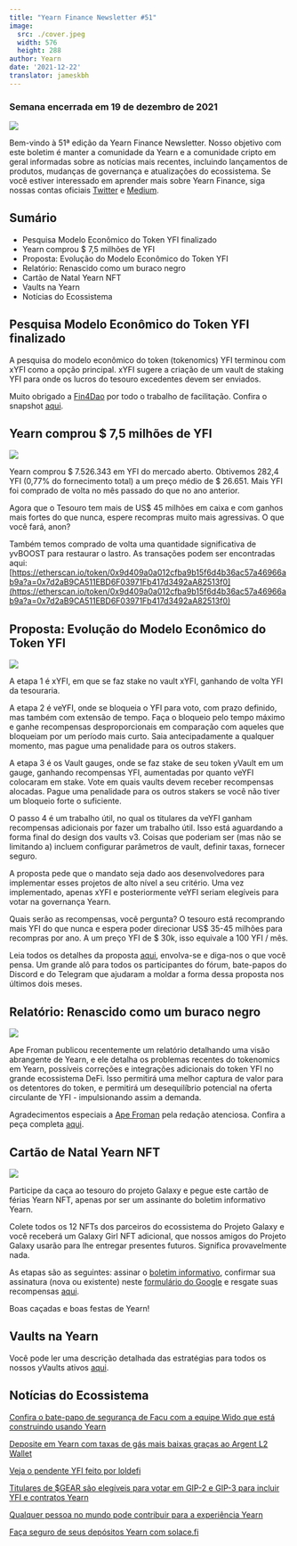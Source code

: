 ```yaml
---
title: "Yearn Finance Newsletter #51"
image:
  src: ./cover.jpeg
  width: 576
  height: 288
author: Yearn
date: '2021-12-22'
translator: jameskbh
---
```



### Semana encerrada em 19 de dezembro de 2021

![](/_posts/_newsletters/Yearn-Finance-Newsletter-51/cover.jpeg?w=880&h=440)

Bem-vindo à 51ª edição da Yearn Finance Newsletter. Nosso objetivo com este boletim é manter a comunidade da Yearn e a comunidade cripto em geral informadas sobre as notícias mais recentes, incluindo lançamentos de produtos, mudanças de governança e atualizações do ecossistema. Se você estiver interessado em aprender mais sobre Yearn Finance, siga nossas contas oficiais [Twitter](https://twitter.com/iearnfinance) e [Medium](https://medium.com/iearn).

## Sumário

- Pesquisa Modelo Econômico do Token YFI finalizado
- Yearn comprou $ 7,5 milhões de YFI
- Proposta: Evolução do Modelo Econômico do Token YFI
- Relatório: Renascido como um buraco negro
- Cartão de Natal Yearn NFT
- Vaults na Yearn
- Notícias do Ecossistema

## Pesquisa Modelo Econômico do Token YFI finalizado

A pesquisa do modelo econômico do token (tokenomics) YFI terminou com xYFI como a opção principal. xYFI sugere a criação de um vault de staking YFI para onde os lucros do tesouro excedentes devem ser enviados.

Muito obrigado a [Fin4Dao](https://twitter.com/Fin4Dao) por todo o trabalho de facilitação. Confira o snapshot [aqui](https://snapshot.org/#/ybaby.eth/proposal/0x783cb3d57dd59b2827f6a42967375f06504cc947ebaa3c0e495c7b29ffd47aea).

## Yearn comprou $ 7,5 milhões de YFI

![](/_posts/_newsletters/Yearn-Finance-Newsletter-51/image2.jpg?w=800&h=609)

Yearn comprou $ 7.526.343 em YFI do mercado aberto. Obtivemos 282,4 YFI (0,77% do fornecimento total) a um preço médio de $ 26.651. Mais YFI foi comprado de volta no mês passado do que no ano anterior.

Agora que o Tesouro tem mais de US$ 45 milhões em caixa e com ganhos mais fortes do que nunca, espere recompras muito mais agressivas. O que você fará, anon?

Também temos comprado de volta uma quantidade significativa de yvBOOST para restaurar o lastro. As transações podem ser encontradas aqui: [https://etherscan.io/token/0x9d409a0a012cfba9b15f6d4b36ac57a46966ab9a?a=0x7d2aB9CA511EBD6F03971Fb417d3492aA82513f0](https://etherscan.io/token/0x9d409a0a012cfba9b15f6d4b36ac57a46966ab9a?a=0x7d2aB9CA511EBD6F03971Fb417d3492aA82513f0)

## Proposta: Evolução do Modelo Econômico do Token YFI

![](/_posts/_newsletters/Yearn-Finance-Newsletter-51/image3.jpg?w=800&h=466)

A etapa 1 é xYFI, em que se faz stake no vault xYFI, ganhando de volta YFI da tesouraria.

A etapa 2 é veYFI, onde se bloqueia o YFI para voto, com prazo definido, mas também com extensão de tempo. Faça o bloqueio pelo tempo máximo e ganhe recompensas desproporcionais em comparação com aqueles que bloqueiam por um período mais curto. Saia antecipadamente a qualquer momento, mas pague uma penalidade para os outros stakers.

A etapa 3 é os Vault gauges, onde se faz stake de seu token yVault em um gauge, ganhando recompensas YFI, aumentadas por quanto veYFI colocaram em stake. Vote em quais vaults devem receber recompensas alocadas. Pague uma penalidade para os outros stakers se você não tiver um bloqueio forte o suficiente.

O passo 4 é um trabalho útil, no qual os titulares da veYFI ganham recompensas adicionais por fazer um trabalho útil. Isso está aguardando a forma final do design dos vaults v3. Coisas que poderiam ser (mas não se limitando a) incluem configurar parâmetros de vault, definir taxas, fornecer seguro.

A proposta pede que o mandato seja dado aos desenvolvedores para implementar esses projetos de alto nível a seu critério. Uma vez implementado, apenas xYFI e posteriormente veYFI seriam elegíveis para votar na governança Yearn.

Quais serão as recompensas, você pergunta? O tesouro está recomprando mais YFI do que nunca e espera poder direcionar US$ 35-45 milhões para recompras por ano. A um preço YFI de $ 30k, isso equivale a 100 YFI / mês.

Leia todos os detalhes da proposta [aqui](https://gov.yearn.finance/t/proposal-evolving-yfi-tokenomics/11994), envolva-se e diga-nos o que você pensa. Um grande alô para todos os participantes do fórum, bate-papos do Discord e do Telegram que ajudaram a moldar a forma dessa proposta nos últimos dois meses.

## Relatório: Renascido como um buraco negro

![](/_posts/_newsletters/Yearn-Finance-Newsletter-51/image4.jpg?w=733&h=750)

Ape Froman publicou recentemente um relatório detalhando uma visão abrangente de Yearn, e ele detalha os problemas recentes do tokenomics em Yearn, possíveis correções e integrações adicionais do token YFI no grande ecossistema DeFi. Isso permitirá uma melhor captura de valor para os detentores do token, e permitirá um desequilíbrio potencial na oferta circulante de YFI - impulsionando assim a demanda.

Agradecimentos especiais a [Ape Froman](https://medium.com/@portiadog) pela redação atenciosa. Confira a peça completa [aqui](https://medium.com/@portiadog/yfi-reborn-as-a-black-hole-db249b90ed5a).

## Cartão de Natal Yearn NFT

![](/_posts/_newsletters/Yearn-Finance-Newsletter-51/image5.jpg?w=625&h=750)

Participe da caça ao tesouro do projeto Galaxy e pegue este cartão de férias Yearn NFT, apenas por ser um assinante do boletim informativo Yearn.

Colete todos os 12 NFTs dos parceiros do ecossistema do Projeto Galaxy e você receberá um Galaxy Girl NFT adicional, que nossos amigos do Projeto Galaxy usarão para lhe entregar presentes futuros. Significa provavelmente nada.

As etapas são as seguintes: assinar o [boletim informativo](https://yearn.substack.com/), confirmar sua assinatura (nova ou existente) neste [formulário do Google](https://forms.gle/gsVpRsjdSXxyaXha9) e resgate suas recompensas [aqui](https://galaxy.eco/yearn/campaign/GCTj8UUaoD).

Boas caçadas e boas festas de Yearn!

## Vaults na Yearn

Você pode ler uma descrição detalhada das estratégias para todos os nossos yVaults ativos [aqui](https://medium.com/yearn-state-of-the-vaults/the-vaults-at-yearn-9237905ffed3).

## Notícias do Ecossistema

[Confira o bate-papo de segurança de Facu com a equipe Wido que está construindo usando Yearn](https://www.joinwido.com/blog/chat-with-facu-about-wido-together-and-its-security-model)

[Deposite em Yearn com taxas de gás mais baixas graças ao Argent L2 Wallet](https://twitter.com/argentHQ/status/1471503921851944983)

[Veja o pendente YFI feito por loldefi](https://twitter.com/loldefi/status/1470449196939493383)

[Titulares de $GEAR são elegíveis para votar em GIP-2 e GIP-3 para incluir YFI e contratos Yearn](https://twitter.com/GearboxProtocol/status/1472299963149426696?s=20)

[Qualquer pessoa no mundo pode contribuir para a experiência Yearn](https://twitter.com/bantg/status/1472038972092207107?s=20)

[Faça seguro de seus depósitos Yearn com solace.fi](https://twitter.com/SolaceFi/status/1471594979638321153?s=20)

